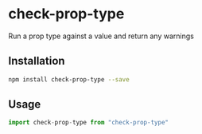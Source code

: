 # check-prop-type

Run a prop type against a value and return any warnings


## Installation

```sh
npm install check-prop-type --save
```


## Usage

```js
import check-prop-type from "check-prop-type"
```
